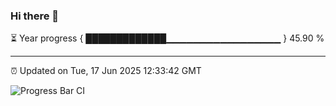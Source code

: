### Hi there 👋

⏳ Year progress { █████████████▁▁▁▁▁▁▁▁▁▁▁▁▁▁▁▁▁ } 45.90 %

---

⏰ Updated on Tue, 17 Jun 2025 12:33:42 GMT

![Progress Bar CI](https://github.com/liununu/liununu/workflows/Progress%20Bar%20CI/badge.svg)

